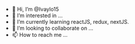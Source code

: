 - 👋 Hi, I’m @Ivaylo15
- 👀 I’m interested in ...
- 🌱 I’m currently learning reactJS, redux, nextJS.
- 💞️ I’m looking to collaborate on ...
- 📫 How to reach me ...

<!---
Ivaylo15/Ivaylo15 is a ✨ special ✨ repository because its `README.md` (this file) appears on your GitHub profile.
You can click the Preview link to take a look at your changes.
--->
